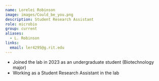 ```yaml
---
name: Lorelei Robinson
image: images/Could_be_you.png
description: Student Research Assistant
role: microbio
group: current
aliases:
  - L. Robinson
links:
  email: ler4295@g.rit.edu
---
```


- Joined the lab in 2023 as an undergraduate student (Biotechnology major)
- Working as a Student Research Assistant in the lab
